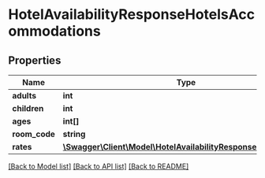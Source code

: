 # HotelAvailabilityResponseHotelsAccommodations

## Properties
Name | Type | Description | Notes
------------ | ------------- | ------------- | -------------
**adults** | **int** |  | [optional] 
**children** | **int** |  | [optional] 
**ages** | **int[]** |  | [optional] 
**room_code** | **string** |  | [optional] 
**rates** | [**\Swagger\Client\Model\HotelAvailabilityResponseHotelsRates[]**](HotelAvailabilityResponseHotelsRates.md) |  | [optional] 

[[Back to Model list]](../../README.md#documentation-for-models) [[Back to API list]](../../README.md#documentation-for-api-endpoints) [[Back to README]](../../README.md)

